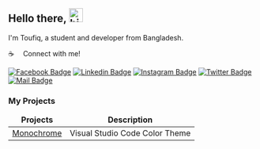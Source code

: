 ## Hello there, <img src="https://user-images.githubusercontent.com/1303154/88677602-1635ba80-d120-11ea-84d8-d263ba5fc3c0.gif" width="28px" alt="hi">

I'm Toufiq, a student and developer from Bangladesh.

:coffee: &emsp;Connect with me!

[![Facebook Badge](https://img.shields.io/badge/Facebook-1877F2?style=for-the-badge&logo=facebook&logoColor=white)](https://facebook.com/toufiqahmedshr) [![Linkedin Badge](https://img.shields.io/badge/LinkedIn-0077B5?style=for-the-badge&logo=linkedin&logoColor=white)](https://www.linkedin.com/in/toufiqahmedshr/) [![Instagram Badge](https://img.shields.io/badge/Instagram-E4405F?style=for-the-badge&logo=instagram&logoColor=white)](https://instagram.com/toufiqahmedshr) [![Twitter Badge](https://img.shields.io/badge/Twitter-1DA1F2?style=for-the-badge&logo=twitter&logoColor=white)](https://twitter.com/toufiqahmedshr) [![Mail Badge](https://img.shields.io/badge/Gmail-D14836?style=for-the-badge&logo=gmail&logoColor=white)](mailto:md.toufiqahmedshr@gmail.com)

### My Projects

<table>
  <thead align="center">
    <tr border: none;>
      <td><b>Projects</b></td>
      <td><b>Description</b></td>
    </tr>
  </thead>
  <tbody>
    <tr>
      <td><a href="https://marketplace.visualstudio.com/items?itemName=toufiqahmedshr.monochrome-theme" target="_blank">Monochrome</a></td>
      <td>Visual Studio Code Color Theme</td>
    </tr>
  </tbody>
</table>
